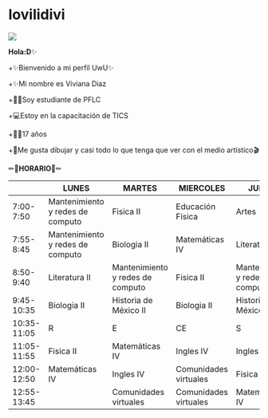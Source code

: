 # Iovilidivi

![](https://github.com/vilidivi/VivianaDiaz/blob/main/cooltext405051993789039.png)

**Hola:D**✨


+✨Bienvenido a mi perfil UwU✨

+✨Mi nombre es Viviana Diaz

+🎒📖Soy estudiante de PFLC

+💻Estoy en la capacitación de TICS

+👩‍🎨17 años 

+🎨Me gusta dibujar y casi todo lo que tenga que ver con el medio artístico🎬




✏📅**HORARIO**📅✏

|             | LUNES                            | MARTES                           | MIERCOLES             | JUEVES                           | VIERNES               |
|-------------|----------------------------------|----------------------------------|-----------------------|----------------------------------|-----------------------|
| 7:00-7:50   | Mantenimiento y redes de computo | Fisica II                        | Educación Física      | Artes                            | Biologia II           |
| 7:55-8:45   | Mantenimiento y redes de computo | Biologia II                      | Matemáticas IV        | Literatura II                    | Fisica II             |
| 8:50-9:40   | Literatura II                    | Mantenimiento y redes de computo | Fisica II             | Mantenimiento y redes de computo | Matemáticas IV        |
| 9:45-10:35  | Biologia II                      | Historia de México II            | Biologia II           | Historia de México II            | Literatura II         |
| 10:35-11:05 | R                                | E                                | CE                    | S                                | O                     |
| 11:05-11:55 | Fisica II                        | Matemáticas IV                   | Ingles IV             | Ingles IV                        | Historia de México II |
| 12:00-12:50 | Matemáticas IV                   | Ingles IV                        | Comunidades virtuales | Fisica II                        |                       |
| 12:55-13:45 |                                  | Comunidades virtuales            | Comunidades virtuales | Matemáticas IV                   |                       |

